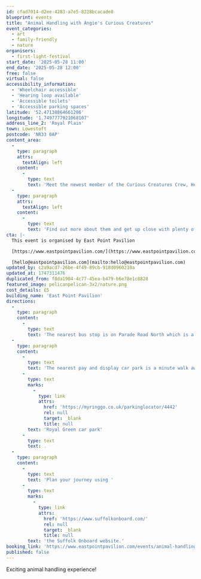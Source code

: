 ```yaml
---
id: cfad7014-d2ee-4283-a7e5-8228bcacade8
blueprint: events
title: "Animal Handling with Angie's Curious Creatures"
event_categories:
  - art
  - family-friendly
  - nature
organisers:
  - first-light-festival
start_date: '2025-05-28 11:00'
end_date: '2025-05-28 12:00'
free: false
virtual: false
accessibility_information:
  - 'Wheelchair accessible'
  - 'Hearing loop available'
  - 'Accessible toilets'
  - 'Accessible parking spaces'
latitude: '52.47138864661286'
longitude: '1.7497777921068107'
address_line_2: 'Royal Plain'
town: Lowestoft
postcode: 'NR33 0AP'
content_area:
  -
    type: paragraph
    attrs:
      textAlign: left
    content:
      -
        type: text
        text: 'Meet the newest member of the Curious Creatures Crew, Henry the Hedgehog, along with his friends CyCy the snake, Toothless the Bearded Dragon and the very curious Giant Spiny Stick Insects! '
  -
    type: paragraph
    attrs:
      textAlign: left
    content:
      -
        type: text
        text: 'Find out more about them and get up close with plenty of time for photo opportunities.'
cta: |-
  This event is organised by East Point Pavilion

  [https://www.eastpointpavilion.com/](https://www.eastpointpavilion.com/)

  [hello@eastpointpavilion.com](mailto:hello@eastpointpavilion.com)
updated_by: c2a9acd7-26be-4f49-89cb-918d0960210a
updated_at: 1747311476
duplicated_from: f8da1904-4c77-45ea-b479-b6e78e1c8828
featured_image: pelicanpelican-3x2/nature.png
cost_details: £5
building_name: 'East Point Pavilion'
directions:
  -
    type: paragraph
    content:
      -
        type: text
        text: 'The nearest bus stop is on Parade Road North which is a three minute walk from East Point Pavilion. There is a selection of buses which connect us to the town centre for example, No X2, X22 and 109.'
  -
    type: paragraph
    content:
      -
        type: text
        text: 'The nearest pay and display car park is a minute walk away at '
      -
        type: text
        marks:
          -
            type: link
            attrs:
              href: 'https://myringgo.co.uk/parkinglocator/4442'
              rel: null
              target: _blank
              title: null
        text: 'Royal Green car park'
      -
        type: text
        text: .
  -
    type: paragraph
    content:
      -
        type: text
        text: 'Plan your journey using '
      -
        type: text
        marks:
          -
            type: link
            attrs:
              href: 'https://www.suffolkonboard.com/'
              rel: null
              target: _blank
              title: null
        text: 'the Suffolk Onboard website.'
booking_link: 'https://www.eastpointpavilion.com/events/animal-handling-with-angies-curious-creatures'
published: false
---
```

Exciting animal handling experience!